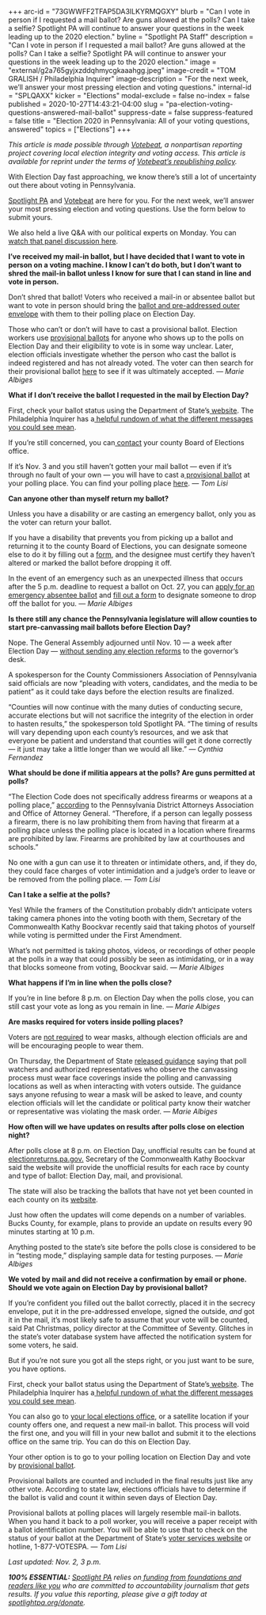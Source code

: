+++
arc-id = "73GWWFF2TFAP5DA3ILKYRMQGXY"
blurb = "Can I vote in person if I requested a mail ballot? Are guns allowed at the polls? Can I take a selfie? Spotlight PA will continue to answer your questions in the week leading up to the 2020 election."
byline = "Spotlight PA Staff"
description = "Can I vote in person if I requested a mail ballot? Are guns allowed at the polls? Can I take a selfie? Spotlight PA will continue to answer your questions in the week leading up to the 2020 election."
image = "external/g2a765gyjxzddqhmycgkaaahgg.jpeg"
image-credit = "TOM GRALISH / Philadelphia Inquirer"
image-description = "For the next week, we’ll answer your most pressing election and voting questions."
internal-id = "SPLQAXX"
kicker = "Elections"
modal-exclude = false
no-index = false
published = 2020-10-27T14:43:21-04:00
slug = "pa-election-voting-questions-answered-mail-ballot"
suppress-date = false
suppress-featured = false
title = "Election 2020 in Pennsylvania: All of your voting questions, answered"
topics = ["Elections"]
+++

<i>This article is made possible through </i><a href="http://votebeat.org/"><i>Votebeat</i></a><i>, a nonpartisan reporting project covering local election integrity and voting access. This article is available for reprint under the terms of </i><a href="https://www.votebeat.org/pages/republishing"><i>Votebeat’s republishing policy</i></a><i>.</i>

With Election Day fast approaching, we know there’s still a lot of uncertainty out there about voting in Pennsylvania.

<a href="https://www.spotlightpa.org/" target=_blank>Spotlight PA</a> and <a href="https://votebeat.org/" target=_blank>Votebeat</a> are here for you. For the next week, we’ll answer your most pressing election and voting questions. Use the form below to submit yours.

We also held a live Q&amp;A with our political experts on Monday. You can <a href="https://www.spotlightpa.org/news/2020/11/pa-2020-election-questions-answers-live-reader-event-spotlight-pa/" target=_blank>watch that panel discussion here</a>.

<script src="https://www.spotlightpa.org/embed.js" async></script><div data-spl-embed-version="1" data-spl-src="https://www.spotlightpa.org/embeds/tips/?tip_text=Are%20you%20a%20Pennsylvania%20resident%20with%20a%20voting%20or%20election%20question%3F%20Send%20it%20to%20Spotlight%20PA%20and%20we'll%20do%20our%20best%20to%20answer%20it.&flag_text=election%202020"></div>

<b>I’ve received my mail-in ballot, but I have decided that I want to vote in person on a voting machine. I know I can’t do both, but I don’t want to shred the mail-in ballot unless I know for sure that I can stand in line and vote in person.</b>

Don’t shred that ballot! Voters who received a mail-in or absentee ballot but want to vote in person should bring the <a href="https://web.archive.org/20201101030619/https://www.votespa.com/Voting-in-PA/Pages/Voting-at-a-Polling-Place.aspx" target="_blank">ballot and pre-addressed outer envelope</a> with them to their polling place on Election Day.

Those who can’t or don’t will have to cast a provisional ballot. Election workers use <a href="https://web.archive.org/20201101025431/https://www.votespa.com/Voting-in-PA/Pages/Voting-by-Provisional-Ballot.aspx">provisional ballots</a> for anyone who shows up to the polls on Election Day and their eligibility to vote is in some way unclear. Later, election officials investigate whether the person who cast the ballot is indeed registered and has not already voted. The voter can then search for their provisional ballot <a href="https://web.archive.org/20201101001157/https://www.pavoterservices.pa.gov/Pages/ProvisionalBallotSearch.aspx" target="_blank">here</a> to see if it was ultimately accepted. <i>— Marie Albiges</i>

<b>What if I don’t receive the ballot I requested in the mail by Election Day?</b>

First, check your ballot status using the Department of State’s<a href="https://web.archive.org/20201101001520/https://www.pavoterservices.pa.gov/Pages/BallotTracking.aspx"> website</a>. The Philadelphia Inquirer has a<a href="https://www.inquirer.com/politics/election/pennsylvania-mail-ballot-havent-received-20201020.html"> helpful rundown of what the different messages you could see mean</a>.

If you’re still concerned, you can<a href="https://web.archive.org/20201101012243/https://www.votespa.com/Resources/Pages/Contact-Your-Election-Officials.aspx"> contact</a> your county Board of Elections office.

If it’s Nov. 3 and you still haven’t gotten your mail ballot — even if it’s through no fault of your own — you will have to cast a<a href="https://web.archive.org/20201101025431/https://www.votespa.com/Voting-in-PA/Pages/Voting-by-Provisional-Ballot.aspx"> provisional ballot</a> at your polling place. You can find your polling place <a href="https://web.archive.org/20201101012606/https://www.pavoterservices.pa.gov/pages/pollingplaceinfo.aspx" target="_blank">here</a>. <i>— Tom Lisi</i>

<script src="https://www.spotlightpa.org/embed.js" async></script><div data-spl-embed-version="1" data-spl-src="https://www.spotlightpa.org/embeds/cta/?url=https%3A%2F%2Fwww.spotlightpa.org%2Fdonate&eyebrow=BECOME%20A%20MEMBER&body=Make%20a%20gift%20today%20and%20help%20Spotlight%20PA%20continue%20to%20provide%20100%25%20essential%20reporting%20on%20the%20upcoming%20election%20in%20Pennsylvania.%20From%20court%20challenges%20to%20voter%20intimidation%2C%20our%20reporters%20are%20keeping%20watch%20for%20you.&cta=JOIN%20US%20NOW"></div>

<b>Can anyone other than myself return my ballot?</b>

Unless you have a disability or are casting an emergency ballot, only you as the voter can return your ballot.

If you have a disability that prevents you from picking up a ballot and returning it to the county Board of Elections, you can designate someone else to do it by filling out a <a href="https://www.votespa.com/Resources/Documents/Authorize-Designated-Agent-for-Mail-in-or-Absentee-Ballot.pdf">form</a>, and the designee must certify they haven’t altered or marked the ballot before dropping it off.

In the event of an emergency such as an unexpected illness that occurs after the 5 p.m. deadline to request a ballot on Oct. 27, you can <a href="https://www.votespa.com/Resources/Documents/PADOS_EmergencyAbsenteeBallotApplication_English.pdf">apply for an emergency absentee ballot</a> and <a href="https://www.votespa.com/Resources/Documents/PADOS_AuthorizeRepresentativeforEmergencyAbsenteeBallot.pdf">fill out a form</a> to designate someone to drop off the ballot for you. <i>— Marie Albiges</i>

<b>Is there still any chance the Pennsylvania legislature will allow counties to start pre-canvassing mail ballots before Election Day?</b>

Nope. The General Assembly adjourned until Nov. 10 — a week after Election Day — <a href="https://www.spotlightpa.org/news/2020/10/pa-mail-ballots-precanvassing-election-day/">without sending any election reforms</a> to the governor’s desk.

A spokesperson for the County Commissioners Association of Pennsylvania said officials are now “pleading with voters, candidates, and the media to be patient” as it could take days before the election results are finalized.

“Counties will now continue with the many duties of conducting secure, accurate elections but will not sacrifice the integrity of the election in order to hasten results,” the spokesperson told Spotlight PA. “The timing of results will vary depending upon each county’s resources, and we ask that everyone be patient and understand that counties will get it done correctly — it just may take a little longer than we would all like.” <i>— Cynthia Fernandez</i>

<script src="https://www.spotlightpa.org/embed.js" async></script><div data-spl-embed-version="1" data-spl-src="https://www.spotlightpa.org/embeds/newsletter/"></div>

<b>What should be done if militia appears at the polls? Are guns permitted at polls?</b>

“The Election Code does not specifically address firearms or weapons at a polling place,” <a href="https://www.attorneygeneral.gov/wp-content/uploads/2020/10/2020-10-22-PDAA-ElectionGuidance.pdf" target=_blank>according</a> to the Pennsylvania District Attorneys Association and Office of Attorney General. “Therefore, if a person can legally possess a firearm, there is no law prohibiting them from having that firearm at a polling place unless the polling place is located in a location where firearms are prohibited by law. Firearms are prohibited by law at courthouses and schools.”

No one with a gun can use it to threaten or intimidate others, and, if they do, they could face charges of voter intimidation and a judge’s order to leave or be removed from the polling place. <i>— Tom Lisi</i>

<b>Can I take a selfie at the polls?</b>

Yes! While the framers of the Constitution probably didn’t anticipate voters taking camera phones into the voting booth with them, Secretary of the Commonwealth Kathy Boockvar recently said that taking photos of yourself while voting is permitted under the First Amendment.

What’s not permitted is taking photos, videos, or recordings of other people at the polls in a way that could possibly be seen as intimidating, or in a way that blocks someone from voting, Boockvar said. <i>— Marie Albiges</i>

<b>What happens if I’m in line when the polls close?</b>

If you’re in line before 8 p.m. on Election Day when the polls close, you can still cast your vote as long as you remain in line. <i>— Marie Albiges</i>

<b>Are masks required for voters inside polling places?</b>

Voters are <a href="https://web.archive.org/20201102232608/https://www.media.pa.gov/pages/State-details.aspx?newsid=424" target=_blank>not required</a> to wear masks, although election officials are and will be encouraging people to wear them.

On Thursday, the Department of State <a href="https://www.dos.pa.gov/VotingElections/OtherServicesEvents/Documents/Poll%20Watcher%20Guidance%20Final%2010-6-2020.pdf">released guidance</a> saying that poll watchers and authorized representatives who observe the canvassing process must wear face coverings inside the polling and canvassing locations as well as when interacting with voters outside. The guidance says anyone refusing to wear a mask will be asked to leave, and county election officials will let the candidate or political party know their watcher or representative was violating the mask order. <i>— Marie Albiges</i>

<b>How often will we have updates on results after polls close on election night?</b>

After polls close at 8 p.m. on Election Day, unofficial results can be found at <a href="http://www.electionreturns.pa.gov/">electionreturns.pa.gov.</a> Secretary of the Commonwealth Kathy Boockvar said the website will provide the unofficial results for each race by county and type of ballot: Election Day, mail, and provisional.

The state will also be tracking the ballots that have not yet been counted in each county on its <a href="https://web.archive.org/20201103025056/https://www.votespa.com/About-Elections/Pages/Counting-Dashboard.aspx" target="_blank">website</a>.

Just how often the updates will come depends on a number of variables. Bucks County, for example, plans to provide an update on results every 90 minutes starting at 10 p.m.

Anything posted to the state’s site before the polls close is considered to be in “testing mode,” displaying sample data for testing purposes. <i>— Marie Albiges</i>

<b>We voted by mail and did not receive a confirmation by email or phone. Should we vote again on Election Day by provisional ballot?</b>

If you’re confident you filled out the ballot correctly, placed it in the secrecy envelope, put it in the pre-addressed envelope, signed the outside, <i>and</i> got it in the mail, it’s most likely safe to assume that your vote will be counted, said Pat Christmas, policy director at the Committee of Seventy. Glitches in the state’s voter database system have affected the notification system for some voters, he said.

But if you’re not sure you got all the steps right, or you just want to be sure, you have options.

First, check your ballot status using the Department of State’s<a href="https://web.archive.org/20201101001520/https://www.pavoterservices.pa.gov/Pages/BallotTracking.aspx"> website</a>. The Philadelphia Inquirer has a<a href="https://www.inquirer.com/politics/election/pennsylvania-mail-ballot-havent-received-20201020.html"> helpful rundown of what the different messages you could see mean</a>.

You can also go to <a href="https://web.archive.org/20201101005014/https://www.votespa.com/Voting-in-PA/Pages/Return-Ballot.aspx">your local elections office</a>, or a satellite location if your county offers one, and request a new mail-in ballot. This process will void the first one, and you will fill in your new ballot and submit it to the elections office on the same trip. You can do this on Election Day.

Your other option is to go to your polling location on Election Day and vote by <a href="https://www2.co.butler.pa.us/election/docs/Elections/PRBALLOTS/PROVBALTS.pdf">provisional ballot</a>.

Provisional ballots are counted and included in the final results just like any other vote. According to state law, elections officials have to determine if the ballot is valid and count it within seven days of Election Day.

Provisional ballots at polling places will largely resemble mail-in ballots. When you hand it back to a poll worker, you will receive a paper receipt with a ballot identification number. You will be able to use that to check on the status of your ballot at the Department of State’s <a href="https://web.archive.org/20201101000700/https://www.pavoterservices.pa.gov/Pages/SurePortalHome.aspx">voter services website</a> or hotline, 1-877-VOTESPA. <i>— Tom Lisi</i>

<i>Last updated: Nov. 2, 3 p.m.</i>

<i><b>100% ESSENTIAL:</b></i><i> </i><a href="https://www.spotlightpa.org/"><i>Spotlight PA</i></a><i> relies on</i><a href="https://www.spotlightpa.org/support"><i> funding from foundations and readers like you</i></a><i> who are committed to accountability journalism that gets results. If you value this reporting, please give a gift today at </i><a href="http://spotlightpa.org/donate"><i>spotlightpa.org/donate</i></a><i>.</i>
